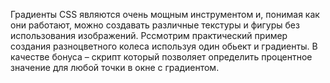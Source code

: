 Градиенты CSS являются очень мощным инструментом и, понимая как они работают, можно создавать различные текстуры и фигуры без использования изображений. Рссмотрим практический пример создания разноцветного колеса используя один обьект и градиенты. В качестве бонуса – скрипт который позволяет определить процентное значение для любой точки в окне с градиентом.
